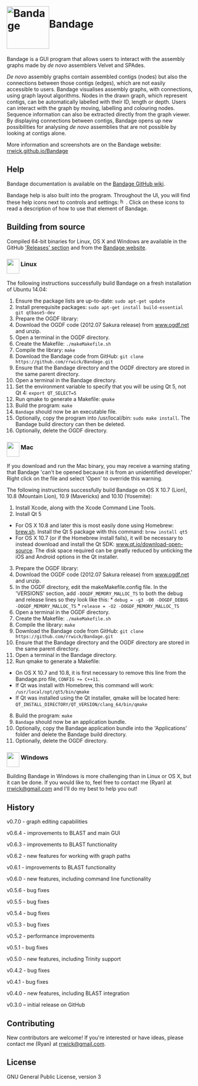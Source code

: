 # <img src="http://rrwick.github.io/Bandage/images/logo.png" alt="Bandage" width="115" height="115" align="middle">Bandage

Bandage is a GUI program that allows users to interact with the assembly graphs made by *de novo* assemblers Velvet and SPAdes.

*De novo* assembly graphs contain assembled contigs (nodes) but also the connections between those contigs (edges), which are not easily accessible to users. Bandage visualises assembly graphs, with connections, using graph layout algorithms. Nodes in the drawn graph, which represent contigs, can be automatically labelled with their ID, length or depth. Users can interact with the graph by moving, labelling and colouring nodes. Sequence information can also be extracted directly from the graph viewer. By displaying connections between contigs, Bandage opens up new possibilities for analysing *de novo* assemblies that are not possible by looking at contigs alone.

More information and screenshots are on the Bandage website: <a href="http://rrwick.github.io/Bandage/" target="_blank">rrwick.github.io/Bandage</a>

## Help

Bandage documentation is available on the <a href="https://github.com/rrwick/Bandage/wiki" target="_blank">Bandage GitHub wiki</a>.

Bandage help is also built into the program. Throughout the UI, you will find these help icons next to controls and settings: <img src="http://rrwick.github.io/Bandage/images/helptext.png" alt="help text icon" width="16" height="16">. Click on these icons to read a description of how to use that element of Bandage.

## Building from source

Compiled 64-bit binaries for Linux, OS X and Windows are available in the GitHub <a href="https://github.com/rrwick/Bandage/releases/" target="_blank">'Releases' section</a> and from the <a href="http://rrwick.github.io/Bandage/" target="_blank">Bandage website</a>.

### <img src="http://rrwick.github.io/Bandage/images/OS/linux.png" alt="" width="34" height="40" align="middle"> Linux

The following instructions successfully build Bandage on a fresh installation of Ubuntu 14.04:

1. Ensure the package lists are up-to-date: `sudo apt-get update`
2. Install prerequisite packages: `sudo apt-get install build-essential git qtbase5-dev`
3. Prepare the OGDF library:
  1. Download the OGDF code (2012.07 Sakura release) from <a href="http://www.ogdf.net/" target="_blank">www.ogdf.net</a> and unzip.
  2. Open a terminal in the OGDF directory.
  3. Create the Makefile: `./makeMakefile.sh`
  4. Compile the library: `make`
4. Download the Bandage code from GitHub: `git clone https://github.com/rrwick/Bandage.git`
5. Ensure that the Bandage directory and the OGDF directory are stored in the same parent directory.
6. Open a terminal in the Bandage directory.
7. Set the environment variable to specify that you will be using Qt 5, not Qt 4: `export QT_SELECT=5`
8. Run qmake to generate a Makefile: `qmake`
9. Build the program: `make`
10. `Bandage` should now be an executable file.
11. Optionally, copy the program into /usr/local/bin: `sudo make install`. The Bandage build directory can then be deleted.
12. Optionally, delete the OGDF directory.

### <img src="http://rrwick.github.io/Bandage/images/OS/apple.png" alt="" width="34" height="40" align="middle"> Mac

If you download and run the Mac binary, you may receive a warning stating that Bandage 'can't be opened because it is from an unidentified developer.'  Right click on the file and select 'Open' to override this warning.

The following instructions successfully build Bandage on OS X 10.7 (Lion), 10.8 (Mountain Lion), 10.9 (Mavericks) and 10.10 (Yosemite):

1. Install Xcode, along with the Xcode Command Line Tools.
2. Install Qt 5
  * For OS X 10.8 and later this is most easily done using Homebrew: <a href="http://brew.sh/" target="_blank">brew.sh</a>. Install the Qt 5 package with this command: `brew install qt5`
  * For OS X 10.7 (or if the Homebrew install fails), it will be necessary to instead download and install the Qt SDK: <a href="http://www.qt.io/download-open-source/" target="_blank">www.qt.io/download-open-source</a>. The disk space required can be greatly reduced by unticking the iOS and Android options in the Qt installer.
3. Prepare the OGDF library:
  1. Download the OGDF code (2012.07 Sakura release) from <a href="http://www.ogdf.net/" target="_blank">www.ogdf.net</a> and unzip.
  2. In the OGDF directory, edit the makeMakefile.config file. In the 'VERSIONS' section, add `-DOGDF_MEMORY_MALLOC_TS` to both the debug and release lines so they look like this:
    * `debug = -g3 -O0 -DOGDF_DEBUG -DOGDF_MEMORY_MALLOC_TS`
    * `release = -O2 -DOGDF_MEMORY_MALLOC_TS`
  3. Open a terminal in the OGDF directory.
  4. Create the Makefile: `./makeMakefile.sh`
  5. Compile the library: `make`
4. Download the Bandage code from GitHub: `git clone https://github.com/rrwick/Bandage.git`
5. Ensure that the Bandage directory and the OGDF directory are stored in the same parent directory.
6. Open a terminal in the Bandage directory.
7. Run qmake to generate a Makefile:
  * On OS X 10.7 and 10.8, it is first necessary to remove this line from the Bandage.pro file, `CONFIG += C++11`.
  * If Qt was install with Homebrew, this command will work: `/usr/local/opt/qt5/bin/qmake`
  * If Qt was installed using the Qt installer, qmake will be located here: `QT_INSTALL_DIRECTORY/QT_VERSION/clang_64/bin/qmake`
8. Build the program: `make`
9. `Bandage` should now be an application bundle.
10. Optionally, copy the Bandage application bundle into the 'Applications' folder and delete the Bandage build directory.
11. Optionally, delete the OGDF directory.

### <img src="http://rrwick.github.io/Bandage/images/OS/windows.png" alt="" width="34" height="40" align="middle"> Windows

Building Bandage in Windows is more challenging than in Linux or OS X, but it can be done. If you would like to, feel free to contact me (Ryan) at rrwick@gmail.com and I'll do my best to help you out!

## History

v0.7.0 - graph editing capabilities

v0.6.4 - improvements to BLAST and main GUI

v0.6.3 - improvements to BLAST functionality

v0.6.2 - new features for working with graph paths

v0.6.1 - improvements to BLAST functionality

v0.6.0 - new features, including command line functionality

v0.5.6 - bug fixes

v0.5.5 - bug fixes

v0.5.4 - bug fixes

v0.5.3 - bug fixes

v0.5.2 - performance improvements

v0.5.1 - bug fixes

v0.5.0 - new features, including Trinity support

v0.4.2 - bug fixes

v0.4.1 - bug fixes

v0.4.0 - new features, including BLAST integration

v0.3.0 – initial release on GitHub

## Contributing

New contributors are welcome!  If you're interested or have ideas, please contact me (Ryan) at rrwick@gmail.com.

## License

GNU General Public License, version 3
